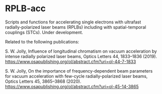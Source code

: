 # RPLB-acc
Scripts and functions for accelerating single electrons with ultrafast radially-polarized laser beams (RPLBs) including with spatial-temporal couplings (STCs). Under development.

Related to the following publications:

S. W. Jolly, Influence of longitudinal chromatism on vacuum acceleration by intense radially polarized laser beams, Optics Letters 44, 1833–1836 (2019). https://www.osapublishing.org/ol/abstract.cfm?uri=ol-44-7-1833

S. W. Jolly, On the importance of frequency-dependent beam parameters for vacuum acceleration with few-cycle radially-polarized laser beams, Optics Letters 45, 3865–3868 (2020). https://www.osapublishing.org/ol/abstract.cfm?uri=ol-45-14-3865 
